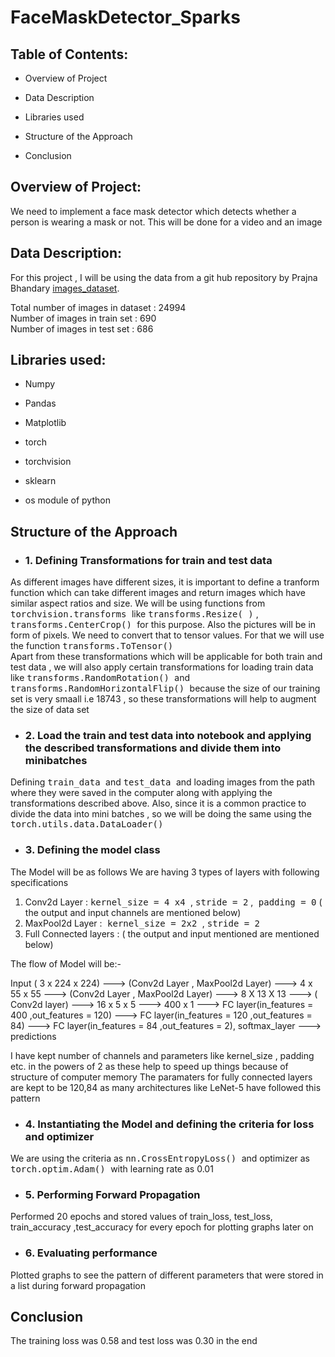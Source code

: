 # FaceMaskDetector_Sparks

## Table of Contents: 
* Overview of Project

* Data Description 
* Libraries used

* Structure of the Approach

* Conclusion



## Overview of Project:

We need to implement a face mask detector which detects whether a person is wearing a mask or not. This will be done for a video and an image

## Data Description:   
For this project , I will be using the data from a git hub repository by Prajna Bhandary  <a href='https://github.com/prajnasb/observations'>images_dataset</a>.<br>

Total number of images in dataset : 24994<br>
Number of images in train set : 690<br>
Number of images in test set : 686




## Libraries used:
* Numpy

* Pandas
* Matplotlib

* torch
* torchvision<br>
  
* sklearn

* os module of python

## Structure of the Approach

* ### 1. Defining Transformations for train and test data
As different images have different sizes, it is important to define a tranform function which can take different images and return images which have similar aspect ratios and size. We will be using functions from <tt> torchvision.transforms </tt> like <tt>  transforms.Resize( )</tt> , <tt> transforms.CenterCrop() </tt> for this purpose. Also the pictures will be in form of pixels. We need to convert that to tensor values. For that we will use the function <tt> transforms.ToTensor() </tt><br>
Apart from these transformations which will be applicable for both train and test data ,  we will also apply certain transformations for loading train data like <tt> transforms.RandomRotation() </tt> and <tt> transforms.RandomHorizontalFlip() </tt> because the size of our training set is very smaall i.e 18743 , so these transformations will help to augment the size of data set 
 
* ### 2. Load the train and test data into notebook and applying the described transformations and divide them into minibatches

Defining <tt> train_data </tt> and <tt> test_data </tt> and loading images from the path where they were saved in the computer along with applying the transformations described above. Also, since it is a common practice to divide the data into mini batches , so we will be doing the same using the <tt> torch.utils.data.DataLoader()</tt>

* ### 3. Defining the model class

The Model will be as follows 
We are having 3 types of layers with following specifications
1. Conv2d Layer : <tt> kernel_size = 4 x4 </tt>  , <tt> stride = 2</tt> ,<tt> padding = 0</tt> ( the output and input channels are mentioned below)
2. MaxPool2d Layer :<tt> kernel_size = 2x2 </tt>  , <tt> stride = 2</tt>
3. Full Connected layers : ( the output and input mentioned are mentioned below)

The flow of Model will be:-

Input ( 3 x 224 x 224) ---> (Conv2d Layer , MaxPool2d Layer) ---> 4 x 55 x 55 ---> (Conv2d Layer , MaxPool2d Layer) ---> 8 X 13 X 13 --->  ( Conv2d layer) ---> 16 x 5 x 5 ---> 
400 x 1 ---> FC layer(in_features = 400 ,out_features = 120) ---> FC layer(in_features = 120 ,out_features = 84) ---> FC layer(in_features = 84 ,out_features = 2), softmax_layer ---> predictions


I have kept number of channels and parameters like kernel_size , padding etc. in the powers of 2 as these help to speed up things because of structure of computer memory
The paramaters for fully connected layers are kept to be 120,84 as many architectures like LeNet-5 have followed this pattern

* ### 4. Instantiating the Model and defining the criteria for loss and optimizer 

We are using the criteria as <tt> nn.CrossEntropyLoss() </tt> and optimizer as <tt> torch.optim.Adam() </tt> with learning rate as 0.01

* ### 5. Performing Forward Propagation

Performed 20 epochs and stored values of train_loss, test_loss, train_accuracy ,test_accuracy for every epoch for plotting graphs later on

* ### 6. Evaluating performance
Plotted graphs to see the pattern of different parameters that were stored in a list during forward propagation

## Conclusion

The training loss was 0.58 and test loss was 0.30 in the end
